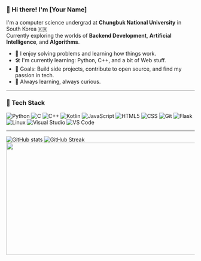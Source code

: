 ### 👋 Hi there! I'm [Your Name]

I'm a computer science undergrad at **Chungbuk National University** in South Korea 🇰🇷  
Currently exploring the worlds of **Backend Development**, **Artificial Intelligence**, and **Algorithms**.

- 🧠 I enjoy solving problems and learning how things work.
- 🛠️ I'm currently learning: Python, C++, and a bit of Web stuff.
- 🎯 Goals: Build side projects, contribute to open source, and find my passion in tech.
- 🌱 Always learning, always curious.

---

### 🧰 Tech Stack
![Python](https://img.shields.io/badge/-Python-3776AB?style=flat&logo=python&logoColor=white)
![C](https://img.shields.io/badge/-C-A8B9CC?style=flat&logo=c&logoColor=white)
![C++](https://img.shields.io/badge/-C++-00599C?style=flat&logo=c%2B%2B&logoColor=white)
![Kotlin](https://img.shields.io/badge/-Kotlin-0095D5?style=flat&logo=kotlin&logoColor=white)
![JavaScript](https://img.shields.io/badge/-JavaScript-F7DF1E?style=flat&logo=JavaScript&logoColor=white)
![HTML5](https://img.shields.io/badge/-HTML5-E34F26?style=flat&logo=html5&logoColor=white)
![CSS](https://img.shields.io/badge/-CSS3-1572B6?style=flat&logo=css3&logoColor=white)
![Git](https://img.shields.io/badge/-Git-F05032?style=flat&logo=git&logoColor=white)
![Flask](https://img.shields.io/badge/-Flask-000000?style=flat&logo=flask&logoColor=white)
![Linux](https://img.shields.io/badge/-Linux-FCC624?style=flat&logo=linux&logoColor=black)
![Visual Studio](https://img.shields.io/badge/-Visual%20Studio-5C2D91?style=flat&logo=visual-studio&logoColor=white)
![VS Code](https://img.shields.io/badge/-VS%20Code-007ACC?style=flat&logo=visual-studio-code&logoColor=white)


---
![GitHub stats](https://github-readme-stats.vercel.app/api?username=cbnuLeehyunwoo&show_icons=true&theme=tokyonight)
![GitHub Streak](https://streak-stats.demolab.com?user=cbnuLeehyunwoo&theme=tokyonight)
<a href="https://www.solve-nyang.com"><img src="https://api.solve-nyang.com/compose/henow123" width="600" height="300"/></a>
<!--
**cbnuLeehyunwoo/cbnuLeehyunwoo** is a ✨ _special_ ✨ repository because its `README.md` (this file) appears on your GitHub profile.


Here are some ideas to get you started:

- 🔭 I’m currently working on ...
- 🌱 I’m currently learning ...
- 👯 I’m looking to collaborate on ...
- 🤔 I’m looking for help with ...
- 💬 Ask me about ...
- 📫 How to reach me: ...
- 😄 Pronouns: ...
- ⚡ Fun fact: ...
-->
